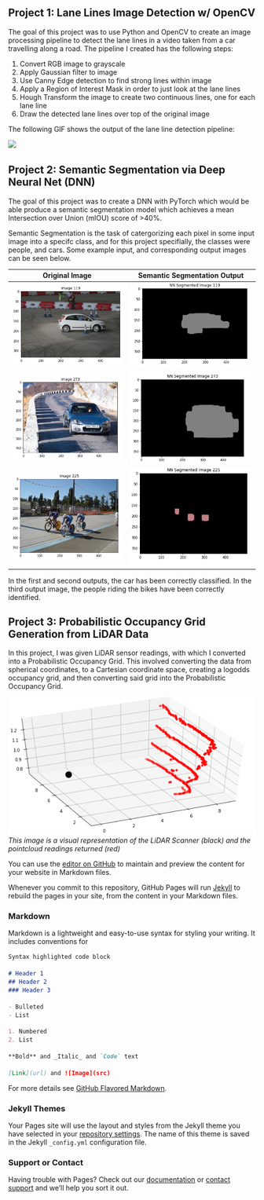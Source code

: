 ## Project 1: Lane Lines Image Detection w/ OpenCV

The goal of this project was to use Python and OpenCV to create an image processing pipeline to detect the lane lines in a video taken from a car travelling along a road. The pipeline I created has the following steps:


1. Convert RGB image to grayscale
2. Apply Gaussian filter to image
3. Use Canny Edge detection to find strong lines within image
4. Apply a Region of Interest Mask in order to just look at the lane lines
5. Hough Transform the image to create two continuous lines, one for each lane line
6. Draw the detected lane lines over top of the original image

The following GIF shows the output of the lane line detection pipeline:
      
![](Project1.gif)

## Project 2: Semantic Segmentation via Deep Neural Net (DNN)

The goal of this project was to create a DNN with PyTorch which would be able produce a semantic segmentation model which achieves a mean Intersection over Union (mIOU) score of >40%.

Semantic Segmentation is the task of catergorizing each pixel in some input image into a specifc class, and for this project specifially, the classes were people, and cars.
Some example input, and corresponding output images can be seen below.

| Original Image  | Semantic Segmentation Output|
| :-------------: |:---------------------------:|
| ![](media/Image1.PNG) | ![](media/SegImg1.PNG)|
| ![](media/Image2.PNG) | ![](media/SegImg2.PNG)|
| ![](media/Image3.PNG) | ![](media/SegImg3.PNG)|

In the first and second outputs, the car has been correctly classified. In the third output image, the people riding the bikes have been correctly identified.

## Project 3: Probabilistic Occupancy Grid Generation from LiDAR Data

In this project, I was given LiDAR sensor readings, with which I converted into a Probabilistic Occupancy Grid. This involved converting the data from spherical coordinates, to a Cartesian coordinate space, creating a logodds occupancy grid, and then converting said grid into the Probabilistic Occupancy Grid. 

![](media/ScannerReadings.PNG)
*This image is a visual representation of the LiDAR Scanner (black) and the pointcloud readings returned (red)*

You can use the [editor on GitHub](https://github.com/moward98/moward98.github.io/edit/main/README.md) to maintain and preview the content for your website in Markdown files.

Whenever you commit to this repository, GitHub Pages will run [Jekyll](https://jekyllrb.com/) to rebuild the pages in your site, from the content in your Markdown files.

### Markdown

Markdown is a lightweight and easy-to-use syntax for styling your writing. It includes conventions for

```markdown
Syntax highlighted code block

# Header 1
## Header 2
### Header 3

- Bulleted
- List

1. Numbered
2. List

**Bold** and _Italic_ and `Code` text

[Link](url) and ![Image](src)
```

For more details see [GitHub Flavored Markdown](https://guides.github.com/features/mastering-markdown/).

### Jekyll Themes

Your Pages site will use the layout and styles from the Jekyll theme you have selected in your [repository settings](https://github.com/moward98/moward98.github.io/settings/pages). The name of this theme is saved in the Jekyll `_config.yml` configuration file.

### Support or Contact

Having trouble with Pages? Check out our [documentation](https://docs.github.com/categories/github-pages-basics/) or [contact support](https://support.github.com/contact) and we’ll help you sort it out.

